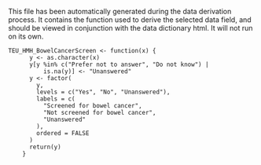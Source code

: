This file has been automatically generated during the data derivation process.
It contains the function used to derive the selected data field, and should be viewed in conjunction with the data dictionary html.
It will not run on its own.


```
TEU_HMH_BowelCancerScreen <- function(x) {
      y <- as.character(x)
      y[y %in% c("Prefer not to answer", "Do not know") |
          is.na(y)] <- "Unanswered"
      y <- factor(
        y,
        levels = c("Yes", "No", "Unanswered"),
        labels = c(
          "Screened for bowel cancer",
          "Not screened for bowel cancer",
          "Unanswered"
        ),
        ordered = FALSE
      )
      return(y)
    }
```


